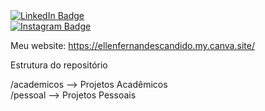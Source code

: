 <div id="badges">
  <a href="https://www.linkedin.com/in/ellen-fernandes-candido/">
    <img src="https://img.shields.io/badge/LinkedIn-blue?style=for-the-badge&logo=linkedin&logoColor=white" alt="LinkedIn Badge"/>
  </a>
</div>

<div id="badges">
  <a href="https://www.instagram.com/ellenfernandes._?igsh=MWI2YzVkZWttZGwwZQ%3D%3D&utm_source=qr">
    <img src="https://img.shields.io/badge/Instagram-pink?style=for-the-badge&logo=Instagram&logoColor=white" alt="Instagram Badge"/>
  </a>
</div>

</div>  


Meu website: https://ellenfernandescandido.my.canva.site/

Estrutura do repositório

/academicos --> Projetos Acadêmicos  
/pessoal --> Projetos Pessoais 

